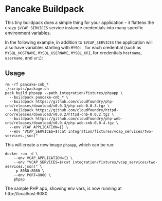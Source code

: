 # Pancake Buildpack

This tiny buildpack does a simple thing for your application - it flattens the crazy `$VCAP_SERVICES` service instance credentials into many specific environment variables.

In the following example, in addition to `$VCAP_SERVICES` the application will also have variables starting with `MYSQL_` for each credential (such as `MYSQL_HOSTNAME`, `MYSQL_USERNAME`, `MYSQL_URI`, for credentials `hostname`, `username`, and `uri`):

## Usage

```plain
rm -rf pancake-cnb_*
./scripts/package.sh
pack build phpapp --path integration/fixtures/phpapp \
  --buildpack pancake-cnb_* \
  --buildpack https://github.com/cloudfoundry/php-cnb/releases/download/v0.0.3/php-cnb-0.0.3.tgz \
  --buildpack https://github.com/cloudfoundry/httpd-cnb/releases/download/v0.0.2/httpd-cnb-0.0.2.tgz \
  --buildpack https://github.com/cloudfoundry/php-web-cnb/releases/download/v0.0.4/php-web-cnb-0.0.4.tgz \
  --env VCAP_APPLICATION={} \
  --env "VCAP_SERVICES=$(cat integration/fixtures/vcap_services/two-services.json)"
```

This will create a new image `phpapp`, which can be run:

```plain
docker run -d \
    --env VCAP_APPLICATION={} \
    --env "VCAP_SERVICES=$(cat integration/fixtures/vcap_services/two-services.json)" \
    -p 8080:8080 \
    --env PORT=8080 \
    phpap
```

The sample PHP app, showing env vars, is now running at http://localhost:8080.